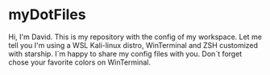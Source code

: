 # myDotFiles
Hi, I'm David.
This is my repository with the config of my workspace.
Let me tell you I'm using a WSL Kali-linux distro, WinTerminal and ZSH customized with starship.
I´m happy to share my config files with you.
Don´t forget chose your favorite colors on WinTerminal.
